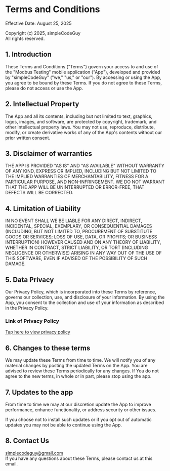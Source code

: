# Terms and Conditions
Effective Date: August 25, 2025

Copyright (c) 2025, simpleCodeGuy\
All rights reserved.

## 1. Introduction
These Terms and Conditions ("Terms") govern your access to and use of the "Modbus Testing" mobile application ("App"), developed and provided by "simpleCodeGuy" ("we," "us," or "our"). By accessing or using the App, you agree to be bound by these Terms. If you do not agree to these Terms, please do not access or use the App.

## 2. Intellectual Property
The App and all its contents, including but not limited to text, graphics, logos, images, and software, are protected by copyright, trademark, and other intellectual property laws. You may not use, reproduce, distribute, modify, or create derivative works of any of the App's contents without our prior written consent.

## 3. Disclaimer of warranties
THE APP IS PROVIDED "AS IS" AND "AS AVAILABLE" WITHOUT WARRANTY OF ANY KIND, EXPRESS OR IMPLIED, INCLUDING BUT NOT LIMITED TO THE IMPLIED WARRANTIES OF MERCHANTABILITY, FITNESS FOR A PARTICULAR PURPOSE, AND NON-INFRINGEMENT. WE DO NOT WARRANT THAT THE APP WILL BE UNINTERRUPTED OR ERROR-FREE, THAT DEFECTS WILL BE CORRECTED.

## 4. Limitation of Liability
IN NO EVENT SHALL WE BE LIABLE FOR ANY DIRECT, INDIRECT, INCIDENTAL, SPECIAL, EXEMPLARY, OR CONSEQUENTIAL DAMAGES (INCLUDING, BUT NOT LIMITED TO, PROCUREMENT OF SUBSTITUTE GOODS OR SERVICES; LOSS OF USE, DATA, OR PROFITS; OR BUSINESS INTERRUPTION) HOWEVER CAUSED AND ON ANY THEORY OF LIABILITY, WHETHER IN CONTRACT, STRICT LIABILITY, OR TORT (INCLUDING NEGLIGENCE OR OTHERWISE) ARISING IN ANY WAY OUT OF THE USE OF THIS SOFTWARE, EVEN IF ADVISED OF THE POSSIBILITY OF SUCH DAMAGE.

## 5. Data Privacy
Our Privacy Policy, which is incorporated into these Terms by reference, governs our collection, use, and disclosure of your information. By using the App, you consent to the collection and use of your information as described in the Privacy Policy.

### Link of Privacy Policy
[Tap here to view privacy policy](https://github.com/simpleCodeGuy/Privacy-Policy/blob/c22ca1c00847e097f6bae1538755dc6b75d2c1a8/Modbus-Testing-Privacy-Policy.md)

## 6. Changes to these terms
We may update these Terms from time to time. We will notify you of any material changes by posting the updated Terms on the App. You are advised to review these Terms periodically for any changes.
If You do not agree to the new terms, in whole or in part, please stop using the app.

## 7. Updates to the app
From time to time we may at our discretion update the App to improve performance, enhance functionality, or address security or other issues.

If you choose not to install such updates or if you opt out of automatic updates you may not be able to continue using the App.

## 8. Contact Us
simplecodeguy@gmail.com\
If you have any questions about these Terms, please contact us at this email.
